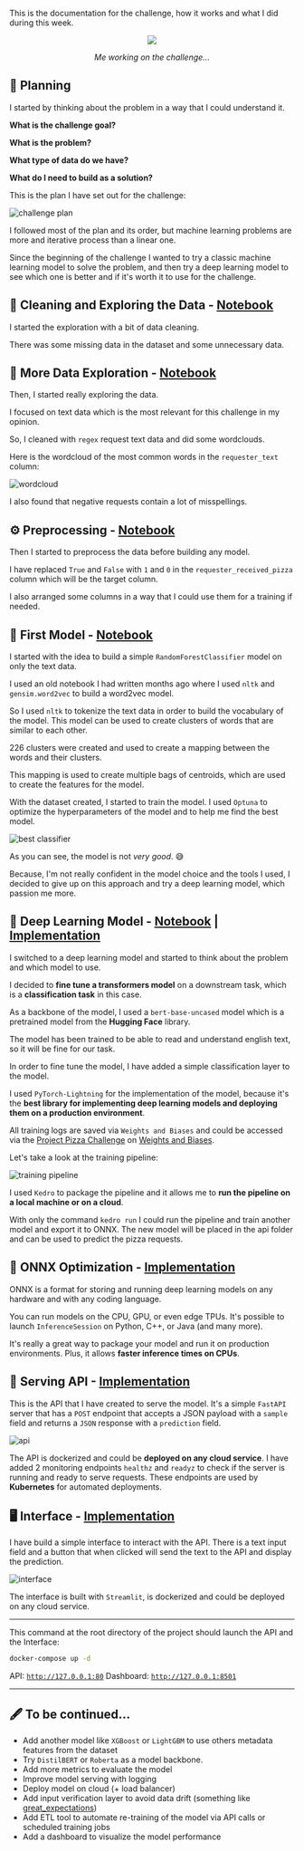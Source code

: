 This is the documentation for the challenge, how it works and what I did during this week.

<center>
<img src="img/pizza-i-love-pizza.gif">

<em>Me working on the challenge...</em>
</center>

## 📅 Planning

I started by thinking about the problem in a way that I could understand it.

**What is the challenge goal?** 

**What is the problem?**

**What type of data do we have?** 

**What do I need to build as a solution?**

This is the plan I have set out for the challenge:

![challenge plan](./img/planning.jpeg)

I followed most of the plan and its order, but machine learning problems are more and iterative process than a linear one.

Since the beginning of the challenge I wanted to try a classic machine learning model to solve the problem, and then
try a deep learning model to see which one is better and if it's worth it to use for the challenge.

## 🧹 Cleaning and Exploring the Data - [Notebook](https://github.com/ChainYo/pizza-challenge/blob/master/notebooks/cleaning.ipynb)

I started the exploration with a bit of data cleaning.

There was some missing data in the dataset and some unnecessary data.

## 🔎 More Data Exploration - [Notebook](https://github.com/ChainYo/pizza-challenge/blob/master/notebooks/exploration.ipynb)

Then, I started really exploring the data.

I focused on text data which is the most relevant for this challenge in my opinion.

So, I cleaned with `regex` request text data and did some wordclouds.

Here is the wordcloud of the most common words in the `requester_text` column:

![wordcloud](./img/wordcloud.png)

I also found that negative requests contain a lot of misspellings.

## ⚙️ Preprocessing - [Notebook](https://github.com/ChainYo/pizza-challenge/blob/master/notebooks/preprocessing.ipynb)

Then I started to preprocess the data before building any model.

I have replaced `True` and `False` with `1` and `0` in the `requester_received_pizza` column which will be the target column.

I also arranged some columns in a way that I could use them for a training if needed.

## 🧭 First Model - [Notebook](https://github.com/ChainYo/pizza-challenge/blob/master/notebooks/random_forest_classifier.ipynb)

I started with the idea to build a simple `RandomForestClassifier` model on only the text data.

I used an old notebook I had written months ago where I used `nltk` and `gensim.word2vec` to build a word2vec model.

So I used `nltk` to tokenize the text data in order to build the vocabulary of the model. This model can be used 
to create clusters of words that are similar to each other. 

226 clusters were created and used to create a mapping between the words and their clusters. 

This mapping is used to create multiple bags of centroids, which are used to create the features for the model.

With the dataset created, I started to train the model. I used `Optuna` to optimize the hyperparameters of the model and
to help me find the best model.

![best classifier](./img/classifier-conf-matrix.png)

As you can see, the model is not *very good*. 😅

Because, I'm not really confident in the model choice and the tools I used, I decided to give up on this approach and
try a deep learning model, which passion me more.

## 🧠 Deep Learning Model - [Notebook](https://github.com/ChainYo/pizza-challenge/blob/master/notebooks/deep_learning.ipynb) | [Implementation](https://github.com/ChainYo/pizza-challenge/blob/master/src/pizza_challenge/pipelines/training/model.py)

I switched to a deep learning model and started to think about the problem and which model to use.

I decided to **fine tune a transformers model** on a downstream task, which is a **classification task** in this case.

As a backbone of the model, I used a `bert-base-uncased` model which is a pretrained model from the **Hugging Face** library.

The model has been trained to be able to read and understand english text, so it will be fine for our task.

In order to fine tune the model, I have added a simple classification layer to the model.

I used `PyTorch-Lightning` for the implementation of the model, because it's the **best library for implementing deep
learning models and deploying them on a production environment**.

All training logs are saved via `Weights and Biases` and could be accessed via the [Project Pizza Challenge](https://wandb.ai/chainyo-mleng/challenge) on [Weights and Biases](https://wandb.ai/).

Let's take a look at the training pipeline:

![training pipeline](./img/training-pipeline.png)

I used `Kedro` to package the pipeline and it allows me to **run the pipeline on a local machine or on a cloud**.

With only the command `kedro run` I could run the pipeline and train another model and export it to ONNX. The new
model will be placed in the api folder and can be used to predict the pizza requests.

## 💅 ONNX Optimization - [Implementation](https://github.com/ChainYo/pizza-challenge/blob/master/src/pizza_challenge/pipelines/training/nodes.py#L114)

ONNX is a format for storing and running deep learning models on any hardware and with any coding language.

You can run models on the CPU, GPU, or even edge TPUs. It's possible to launch `InferenceSession` on Python, C++, or
Java (and many more).

It's really a great way to package your model and run it on production environments. Plus, it allows **faster inference
times on CPUs**.

## 🧃 Serving API - [Implementation](https://github.com/ChainYo/pizza-challenge/tree/master/api)

This is the API that I have created to serve the model. It's a simple `FastAPI` server that has a `POST` endpoint
that accepts a JSON payload with a `sample` field and returns a `JSON` response with a `prediction` field.

![api](./img/api-endpoints.png)

The API is dockerized and could be **deployed on any cloud service**. I have added 2 monitoring endpoints `healthz` and
`readyz` to check if the server is running and ready to serve requests. These endpoints are used by **Kubernetes** for 
automated deployments.

## 🖥️ Interface - [Implementation](https://github.com/ChainYo/pizza-challenge/tree/master/interface)

I have build a simple interface to interact with the API. There is a text input field and a button that when clicked
will send the text to the API and display the prediction.

![interface](./img/pizza-requester-app.png)

The interface is built with `Streamlit`, is dockerized and could be deployed on any cloud service.

---

This command at the root directory of the project should launch the API and the Interface:

```bash
docker-compose up -d
```

API: [`http://127.0.0.1:80`](http://127.0.0.1:80)
Dashboard: [`http://127.0.0.1:8501`](http://127.0.0.1:8501)

---

## 🖋️ To be continued...

- Add another model like `XGBoost` or `LightGBM` to use others metadata features from the dataset
- Try `DistilBERT` or `Roberta` as a model backbone.
- Add more metrics to evaluate the model
- Improve model serving with logging
- Deploy model on cloud (+ load balancer)
- Add input verification layer to avoid data drift (something like [great_expectations](https://greatexpectations.io/))
- Add ETL tool to automate re-training of the model via API calls or scheduled training jobs
- Add a dashboard to visualize the model performance
